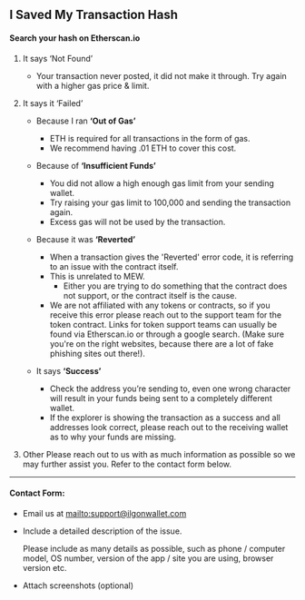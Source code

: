 ## I Saved My Transaction Hash

#### Search your hash on Etherscan.io

1. It says ‘Not Found’

   * Your transaction never posted, it did not make it through.
     Try again with a higher gas price & limit.

2. It says it ‘Failed’

   * Because I ran **‘Out of Gas’**
     * ETH is required for all transactions in the form of gas.
     * We recommend having .01 ETH to cover this cost.

   * Because of **‘Insufficient Funds’**
     * You did not allow a high enough gas limit from your sending wallet.
     * Try raising your gas limit to 100,000 and sending the transaction again.
     * Excess gas will not be used by the transaction.

   * Because it was **‘Reverted’**
     * When a transaction gives the 'Reverted' error code, it is referring to an issue with the contract itself.
     * This is unrelated to MEW.
       * Either you are trying to do something that the contract does not support, or the contract itself is the cause.
     * We are not affiliated with any tokens or contracts, so if you receive this error please reach out to the support team for the token contract. Links for token support teams can usually be found via Etherscan.io or through a google search. (Make sure you're on the right websites, because there are a lot of fake phishing sites out there!).

   * It says **‘Success’**
     * Check the address you’re sending to, even one wrong character will result in your funds being sent to a completely different wallet.
     * If the explorer is showing the transaction as a success and all addresses look correct, please reach out to the receiving wallet as to why your funds are missing.

3. Other
   Please reach out to us with as much information as possible so we may further assist you.
   Refer to the contact form below.

***

#### Contact Form:

* Email us at <mailto:support@ilgonwallet.com>

* <p>Include a detailed description of the issue.</p>
  <note>Please include as many details as possible, such as phone / computer model, OS number, version of the app / site you are using, browser version etc.</note>

* Attach screenshots (optional)
